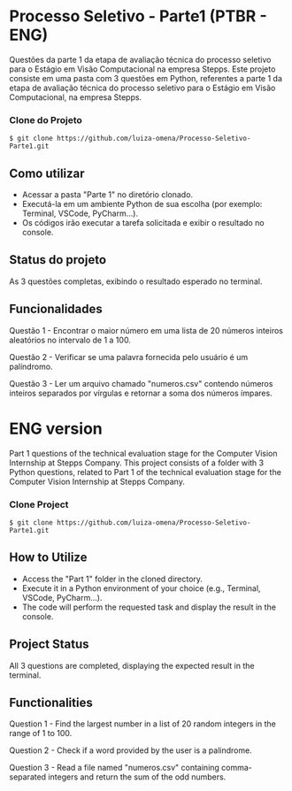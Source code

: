 # Processo Seletivo - Parte1 (PTBR - ENG)
Questões da parte 1 da etapa de avaliação técnica do processo seletivo para o Estágio em Visão Computacional na empresa Stepps.
Este projeto consiste em uma pasta com 3 questões em Python, referentes a parte 1 da etapa de avaliação técnica do processo seletivo para o Estágio em Visão Computacional, na empresa Stepps.

### **Clone do Projeto**

```
$ git clone https://github.com/luiza-omena/Processo-Seletivo-Parte1.git
```
## Como utilizar
- Acessar a pasta "Parte 1" no diretório clonado.
- Executá-la em um ambiente Python de sua escolha (por exemplo: Terminal, VSCode, PyCharm...).
- Os códigos irão executar a tarefa solicitada e exibir o resultado no console.

## Status do projeto
As 3 questões completas, exibindo o resultado esperado no terminal.

## Funcionalidades

Questão 1 - Encontrar o maior número em uma lista de 20 números inteiros aleatórios no intervalo de 1 a 100.

Questão 2 - Verificar se uma palavra fornecida pelo usuário é um palíndromo.

Questão 3 - Ler um arquivo chamado "numeros.csv" contendo números inteiros separados por vírgulas e retornar a soma dos números ímpares.

# ENG version
Part 1 questions of the technical evaluation stage for the Computer Vision Internship at Stepps Company.
This project consists of a folder with 3 Python questions, related to Part 1 of the technical evaluation stage for the Computer Vision Internship at Stepps Company.

### **Clone Project**
```
$ git clone https://github.com/luiza-omena/Processo-Seletivo-Parte1.git
```
## How to Utilize
- Access the "Part 1" folder in the cloned directory.
- Execute it in a Python environment of your choice (e.g., Terminal, VSCode, PyCharm...).
- The code will perform the requested task and display the result in the console.

## Project Status
All 3 questions are completed, displaying the expected result in the terminal.

## Functionalities
Question 1 - Find the largest number in a list of 20 random integers in the range of 1 to 100.

Question 2 - Check if a word provided by the user is a palindrome.

Question 3 - Read a file named "numeros.csv" containing comma-separated integers and return the sum of the odd numbers.
